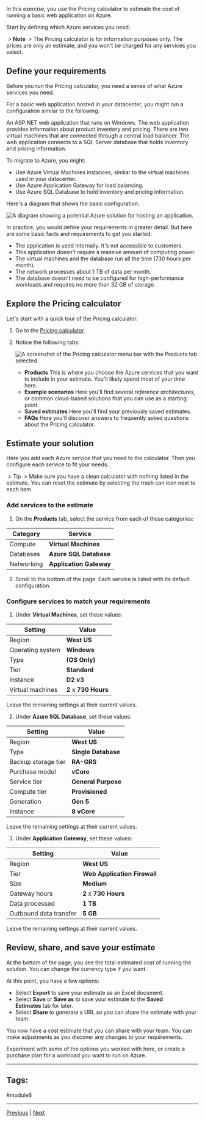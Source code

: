 In this exercise, you use the Pricing calculator to estimate the cost of running a basic web application on Azure.

Start by defining which Azure services you need.

 > **Note**
 > The Pricing calculator is for information purposes only. The prices are only an estimate, and you won't be charged for any services you select.

## Define your requirements

Before you run the Pricing calculator, you need a sense of what Azure services you need.

For a basic web application hosted in your datacenter, you might run a configuration similar to the following.

An ASP.NET web application that runs on Windows. The web application provides information about product inventory and pricing. There are two virtual machines that are connected through a central load balancer. The web application connects to a SQL Server database that holds inventory and pricing information.

To migrate to Azure, you might:

- Use Azure Virtual Machines instances, similar to the virtual machines used in your datacenter.
- Use Azure Application Gateway for load balancing.
- Use Azure SQL Database to hold inventory and pricing information.

Here's a diagram that shows the basic configuration:

![A diagram showing a potential Azure solution for hosting an application.](https://learn.microsoft.com/en-us/training/wwl-azure/describe-cost-management-azure/media/estimate-costs-architecture-171ae4c1.png)

In practice, you would define your requirements in greater detail. But here are some basic facts and requirements to get you started:

- The application is used internally. It's not accessible to customers.
- This application doesn't require a massive amount of computing power.
- The virtual machines and the database run all the time (730 hours per month).
- The network processes about 1 TB of data per month.
- The database doesn't need to be configured for high-performance workloads and requires no more than 32 GB of storage.

## Explore the Pricing calculator

Let's start with a quick tour of the Pricing calculator.

1. Go to the [Pricing calculator](https://azure.microsoft.com/pricing/calculator/).
2. Notice the following tabs:
    
    ![A screenshot of the Pricing calculator menu bar with the Products tab selected.](https://learn.microsoft.com/en-us/training/wwl-azure/describe-cost-management-azure/media/price-calculator-menu-bar-4a43e988.png)
    
    - **Products** This is where you choose the Azure services that you want to include in your estimate. You'll likely spend most of your time here.
    - **Example scenarios** Here you'll find several _reference architectures_, or common cloud-based solutions that you can use as a starting point.
    - **Saved estimates** Here you'll find your previously saved estimates.
    - **FAQs** Here you'll discover answers to frequently asked questions about the Pricing calculator.

## Estimate your solution

Here you add each Azure service that you need to the calculator. Then you configure each service to fit your needs.

 > Tip
 > Make sure you have a clean calculator with nothing listed in the estimate. You can reset the estimate by selecting the trash can icon next to each item.

### Add services to the estimate

1. On the **Products** tab, select the service from each of these categories:
    
| **Category** | **Service**             |
| ------------ | ----------------------- |
| Compute      | **Virtual Machines**    |
| Databases    | **Azure SQL Database**  |
| Networking   | **Application Gateway** |
    
2. Scroll to the bottom of the page. Each service is listed with its default configuration.
### Configure services to match your requirements

1. Under **Virtual Machines**, set these values:

| **Setting**      | **Value**             |
| ---------------- | --------------------- |
| Region           | **West US**           |
| Operating system | **Windows**           |
| Type             | **(OS Only)**         |
| Tier             | **Standard**          |
| Instance         | **D2 v3**             |
| Virtual machines | **2** x **730 Hours** |
    
Leave the remaining settings at their current values.
    
2. Under **Azure SQL Database**, set these values:
    
| **Setting**         | **Value**           |
| ------------------- | ------------------- |
| Region              | **West US**         |
| Type                | **Single Database** |
| Backup storage tier | **RA-GRS**          |
| Purchase model      | **vCore**           |
| Service tier        | **General Purpose** |
| Compute tier        | **Provisioned**     |
| Generation          | **Gen 5**           |
| Instance            | **8 vCore**         |
    
Leave the remaining settings at their current values.
    
3. Under **Application Gateway**, set these values:
    
| **Setting**            | **Value**                    |
| ---------------------- | ---------------------------- |
| Region                 | **West US**                  |
| Tier                   | **Web Application Firewall** |
| Size                   | **Medium**                   |
| Gateway hours          | **2** x **730 Hours**        |
| Data processed         | **1 TB**                     |
| Outbound data transfer | **5 GB**                     |
    
Leave the remaining settings at their current values.
## Review, share, and save your estimate

At the bottom of the page, you see the total estimated cost of running the solution. You can change the currency type if you want.

At this point, you have a few options:

- Select **Export** to save your estimate as an Excel document.
- Select **Save** or **Save as** to save your estimate to the **Saved Estimates** tab for later.
- Select **Share** to generate a URL so you can share the estimate with your team.

You now have a cost estimate that you can share with your team. You can make adjustments as you discover any changes to your requirements.

Experiment with some of the options you worked with here, or create a purchase plan for a workload you want to run on Azure.


---
## Tags:
#module8

---
[Previous](Compare-the-Pricing-and-Total-Cost-of-Ownership-Calculators.md) | [Next](Exercise-Compare-workload-costs-using-the-TCO-Calculator.md)
